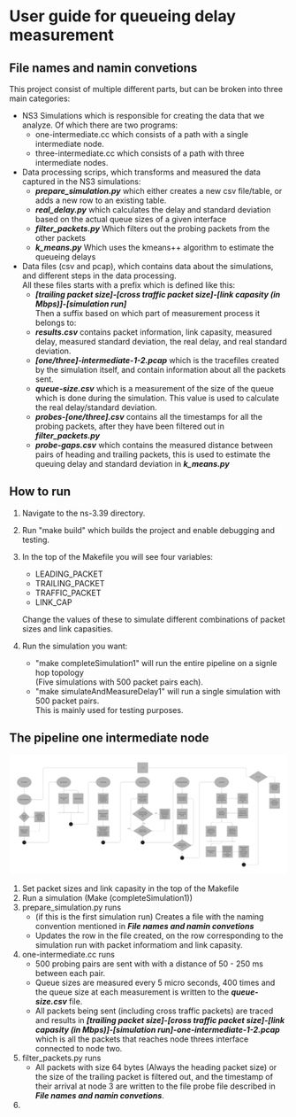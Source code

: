 # User guide for queueing delay measurement

## File names and namin convetions
This project consist of multiple different parts, but can be broken into three
main categories:  
- NS3 Simulations which is responsible for creating the data that we analyze. Of
  which there are two programs:  
    - one-intermediate.cc which consists of a path with a single intermediate
      node.
    - three-intermediate.cc which consists of a path with three intermediate
      nodes.
- Data processing scrips, which transforms and measured the data captured in the
  NS3 simulations:    
    - ***prepare_simulation.py*** which either creates a new csv file/table, or
      adds a new row to an existing table.  
    - ***real_delay.py*** which calculates the delay and standard deviation
      based on the actual queue sizes of a given interface  
    - ***filter_packets.py*** Which filters out the probing packets from the
      other packets   
    - ***k_means.py*** Which uses the kmeans++ algorithm to estimate the
      queueing delays   
- Data files (csv and pcap), which contains data about the simulations, and
  different steps in the data processing.  
    All these files starts with a prefix which is defined like this:  
    - ***[trailing packet size]-[cross traffic packet size]-[link capasity (in
      Mbps)]-[simulation run]***  
    Then a suffix based on which part of measurement process it belongs to:  
    - ***results.csv*** contains packet information, link capasity, measured delay,
      measured standard deviation, the real delay, and real standard deviation.  
    - ***[one/three]-intermediate-1-2.pcap*** which is the tracefiles created by the
      simulation itself, and contain information about all the packets sent. 
    - ***queue-size.csv*** which is a measurement of the size of the queue which is
      done during the simulation. This value is used to calculate the real
      delay/standard deviation.  
    - ***probes-[one/three].csv*** contains all the timestamps for all the probing
      packets, after they have been filtered out in ***filter_packets.py***  
    - ***probe-gaps.csv*** which contains the measured distance between pairs of
      heading and trailing packets, this is used to estimate the queuing delay
      and standard deviation in ***k_means.py***


## How to run   
1. Navigate to the ns-3.39 directory.  
2. Run "make build" which builds the project and enable debugging and testing.  
3. In the top of the Makefile you will see four variables:  
    - LEADING_PACKET  
    - TRAILING_PACKET  
    - TRAFFIC_PACKET  
    - LINK_CAP  

    Change the values of these to simulate different combinations of packet
    sizes and link capasities.
4. Run the simulation you want:
    - "make completeSimulation1" will run the entire pipeline on a signle hop
      topology  
    (Five simulations with 500 packet pairs each).  
    - "make simulateAndMeasureDelay1" will run a single simulation with 500
      packet pairs.   
    This is mainly used for testing purposes.

## The pipeline one intermediate node
![Pipeline](pipeline.png)

1. Set packet sizes and link capasity in the top of the Makefile  
2. Run a simulation (Make (completeSimulation1))  
3. prepare_simulation.py runs 
    - (if this is the first simulation run) Creates a file with the naming convention mentioned in ***File names and namin convetions***  
    - Updates the row in the file created, on the row corresponding to the simulation run with packet informatiom and link capasity.  
3. one-intermediate.cc runs  
    - 500 probing pairs are sent with with a distance of 50 - 250 ms between each pair.  
    - Queue sizes are measured every 5 micro seconds, 400 times and the queue size at each measurement is written to the ***queue-size.csv*** file.  
    - All packets being sent (including cross traffic packets) are traced and results in ***[trailing packet size]-[cross traffic packet size]-[link capasity (in
      Mbps)]-[simulation run]-one-intermediate-1-2.pcap*** which is all the packets that reaches node threes interface connected to node two.  
4. filter_packets.py runs  
    - All packets with size 64 bytes (Always the heading packet size) or the size of the trailing packet is filtered out, and the timestamp of their arrival at node 3 are written to the file probe file described in ***File names and namin convetions***.  
5. 


